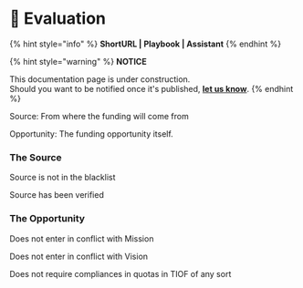 # 🚧 Evaluation

{% hint style="info" %}
**ShortURL | Playbook | Assistant**
{% endhint %}



{% hint style="warning" %}
**NOTICE**

This documentation page is under construction.\
Should you want to be notified once it's published, [**let us know**](https://tiof.click/TIOFTarianUpdatesService).
{% endhint %}





Source: From where the funding will come from

Opportunity: The funding opportunity itself.



### The Source

Source is not in the blacklist

Source has been verified



### The Opportunity

Does not enter in conflict with Mission

Does not enter in conflict with Vision

Does not require compliances in quotas in TIOF of any sort







